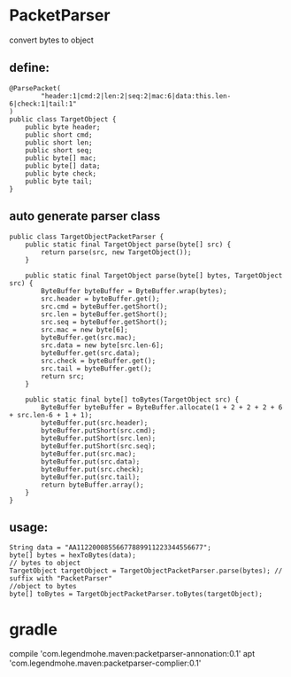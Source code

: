 # PacketParser

convert bytes to object

## define:

    @ParsePacket(
            "header:1|cmd:2|len:2|seq:2|mac:6|data:this.len-6|check:1|tail:1"
    )
    public class TargetObject {
        public byte header;
        public short cmd;
        public short len;
        public short seq;
        public byte[] mac;
        public byte[] data;
        public byte check;
        public byte tail;
    }
    
## auto generate parser class

    public class TargetObjectPacketParser {
        public static final TargetObject parse(byte[] src) {
            return parse(src, new TargetObject());
        }
    
        public static final TargetObject parse(byte[] bytes, TargetObject src) {
            ByteBuffer byteBuffer = ByteBuffer.wrap(bytes);
            src.header = byteBuffer.get();
            src.cmd = byteBuffer.getShort();
            src.len = byteBuffer.getShort();
            src.seq = byteBuffer.getShort();
            src.mac = new byte[6];
            byteBuffer.get(src.mac);
            src.data = new byte[src.len-6];
            byteBuffer.get(src.data);
            src.check = byteBuffer.get();
            src.tail = byteBuffer.get();
            return src;
        }
    
        public static final byte[] toBytes(TargetObject src) {
            ByteBuffer byteBuffer = ByteBuffer.allocate(1 + 2 + 2 + 2 + 6 + src.len-6 + 1 + 1);
            byteBuffer.put(src.header);
            byteBuffer.putShort(src.cmd);
            byteBuffer.putShort(src.len);
            byteBuffer.putShort(src.seq);
            byteBuffer.put(src.mac);
            byteBuffer.put(src.data);
            byteBuffer.put(src.check);
            byteBuffer.put(src.tail);
            return byteBuffer.array();
        }
    }
    
## usage:

    String data = "AA11220008556677889911223344556677";
    byte[] bytes = hexToBytes(data);
    // bytes to object
    TargetObject targetObject = TargetObjectPacketParser.parse(bytes); // suffix with "PacketParser"
    //object to bytes
    byte[] toBytes = TargetObjectPacketParser.toBytes(targetObject);

# gradle

compile 'com.legendmohe.maven:packetparser-annonation:0.1'
apt 'com.legendmohe.maven:packetparser-complier:0.1'
